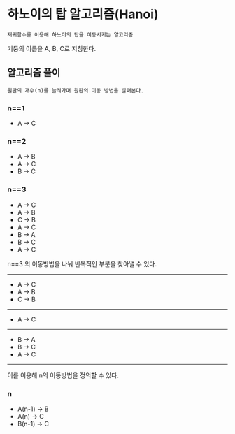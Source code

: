 # 하노이의 탑 알고리즘(Hanoi)

    재귀함수를 이용해 하노이의 탑을 이동시키는 알고리즘

기둥의 이름을 A, B, C로 지칭한다.

## 알고리즘 풀이

    원판의 개수(n)를 늘려가며 원판의 이동 방법을 살펴본다.

### n==1

* A -> C

### n==2

* A -> B
* A -> C
* B -> C

### n==3

* A -> C
* A -> B
* C -> B
* A -> C
* B -> A
* B -> C
* A -> C

n==3 의 이동방법을 나눠 반복적인 부분을 찾아낼 수 있다.

---
* A -> C
* A -> B
* C -> B
---
* A -> C
---
* B -> A
* B -> C
* A -> C
---

이를 이용해 n의 이동방법을 정의할 수 있다.

### n

* A(n-1) -> B
* A(n) -> C
* B(n-1) -> C

